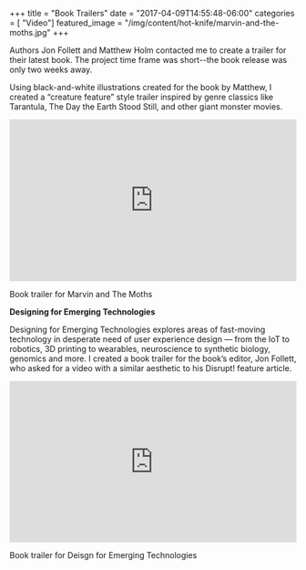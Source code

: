 +++
title = "Book Trailers"
date = "2017-04-09T14:55:48-06:00"
categories = [ "Video"]
featured_image = "/img/content/hot-knife/marvin-and-the-moths.jpg"
+++

Authors Jon Follett and Matthew Holm contacted me to create a trailer for their latest book. The project time frame was short--the book release was only two weeks away. 

<!--more-->

Using black-and-white illustrations created for the book by Matthew, I created a “creature feature” style trailer inspired by genre classics like Tarantula, The Day the Earth Stood Still, and other giant monster movies.

<div class="post-media">
    <style>.embed-container { position: relative; padding-bottom: 56.25%; height: 0; overflow: hidden; max-width: 100%; height: auto; } .embed-container iframe, .embed-container object, .embed-container embed { position: absolute; top: 0; left: 0; width: 100%; height: 100%; }</style><div class='embed-container'><iframe src="https://player.vimeo.com/video/183347030" width="1280" height="720" frameborder="0" webkitallowfullscreen mozallowfullscreen allowfullscreen></iframe></div>
        <p class="post-media-description">Book trailer for Marvin and The Moths</p>
</div>

<strong>Designing for Emerging Technologies</strong>

Designing for Emerging Technologies explores areas of fast-moving technology in desperate need of user experience design — from the IoT to robotics, 3D printing to wearables, neuroscience to synthetic biology, genomics and more. I created a book trailer for the book’s editor, Jon Follett, who asked for a video with a similar aesthetic to his Disrupt! feature article.

<div class="post-media">
    <style>.embed-container { position: relative; padding-bottom: 56.25%; height: 0; overflow: hidden; max-width: 100%; height: auto; } .embed-container iframe, .embed-container object, .embed-container embed { position: absolute; top: 0; left: 0; width: 100%; height: 100%; }</style><div class='embed-container'><iframe src="https://player.vimeo.com/video/170843330" width="1280" height="720" frameborder="0" webkitallowfullscreen mozallowfullscreen allowfullscreen></iframe></div>
        <p class="post-media-description">Book trailer for Deisgn for Emerging Technologies</p>
</div>
